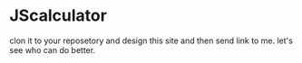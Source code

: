 # JScalculator
clon it to your reposetory and design this site and then send link to me. let's see who can do better.
